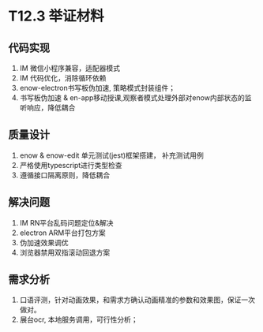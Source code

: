 # T12.3 举证材料

## 代码实现

1. IM 微信小程序兼容，适配器模式
2. IM 代码优化，消除循环依赖
3. enow-electron书写板伪加速, 策略模式封装组件；
4. 书写板伪加速 & en-app移动授课,观察者模式处理外部对enow内部状态的监听响应，降低耦合

## 质量设计

1. enow & enow-edit 单元测试(jest)框架搭建， 补充测试用例
2. 严格使用typescript进行类型检查
3. 遵循接口隔离原则，降低耦合

## 解决问题

1. IM RN平台乱码问题定位&解决
2. electron ARM平台打包方案
3. 伪加速效果调优
4. 浏览器禁用双指滚动回退方案

## 需求分析

1. 口语评测，针对动画效果，和需求方确认动画精准的参数和效果图，保证一次做对。
2. 展台ocr, 本地服务调用，可行性分析；
